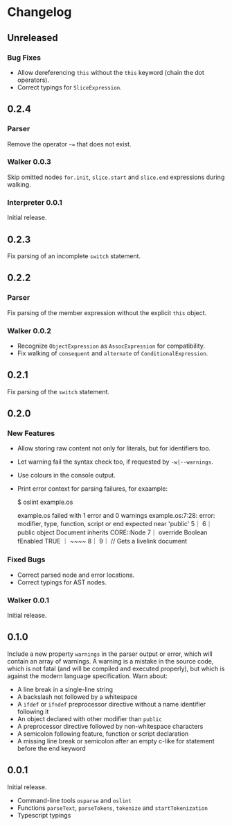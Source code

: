 # Changelog

## Unreleased

### Bug Fixes

* Allow dereferencing `this` without the `this` keyword (chain the dot operators).
* Correct typings for `SliceExpression`.

## 0.2.4

### Parser

Remove the operator `~=` that does not exist.

### Walker 0.0.3

Skip omitted nodes `for.init`, `slice.start` and `slice.end` expressions during walking.

### Interpreter 0.0.1

Initial release.

## 0.2.3

Fix parsing of an incomplete `switch` statement.

## 0.2.2

### Parser

Fix parsing of the member expression without the explicit `this` object.

### Walker 0.0.2

* Recognize `ObjectExpression` as `AssocExpression` for compatibility.
* Fix walking of `consequent` and `alternate` of `ConditionalExpression`.

## 0.2.1

Fix parsing of the `switch` statement.

## 0.2.0

### New Features

* Allow storing raw content not only for literals, but for identifiers too.
* Let warning fail the syntax check too, if requested by `-w|--warnings`.
* Use colours in the console output.
* Print error context for parsing failures, for exaample:

    $ oslint example.os

    example.os failed with 1 error and 0 warnings
    example.os:7:28: error: modifier, type, function, script or end expected near 'public'
     5｜
     6｜ public object Document inherits CORE::Node
     7｜  override Boolean fEnabled TRUE
      ｜                            ~~~~
     8｜
     9｜  // Gets a livelink document

### Fixed Bugs

* Correct parsed node and error locations.
* Correct typings for AST nodes.

### Walker 0.0.1

Initial release.

## 0.1.0

Include a new property `warnings` in the parser output or error, which will contain an array of warnings. A warning is a mistake in the source code, which is not fatal (and will be compiled and executed properly), but which is against the modern language specification. Warn  about:

* A line break in a single-line string
* A backslash not followed by a whitespace
* A `ifdef` or `ifndef` preprocessor directive without a name identifier following it
* An object declared with other modifier than `public`
* A preprocessor directive followed by non-whitespace characters
* A semicolon following feature, function or script declaration
* A missing line break or semicolon after an empty c-like for statement before the end keyword

## 0.0.1

Initial release.

* Command-line tools `osparse` and `oslint`
* Functions `parseText`, `parseTokens`, `tokenize` and `startTokenization`
* Typescript typings
